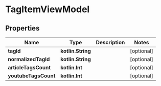 
# TagItemViewModel

## Properties
Name | Type | Description | Notes
------------ | ------------- | ------------- | -------------
**tagId** | **kotlin.String** |  |  [optional]
**normalizedTagId** | **kotlin.String** |  |  [optional]
**articleTagsCount** | **kotlin.Int** |  |  [optional]
**youtubeTagsCount** | **kotlin.Int** |  |  [optional]



